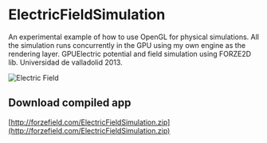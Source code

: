 ElectricFieldSimulation
=======================

An experimental example of how to use OpenGL for physical simulations. All the simulation runs concurrently in the GPU using my own engine as the rendering layer. GPUElectric potential and field simulation using FORZE2D lib. Universidad de valladolid 2013.


![Electric Field](http://forzefield.com/electricimage.png)


## Download compiled app
[http://forzefield.com/ElectricFieldSimulation.zip](http://forzefield.com/ElectricFieldSimulation.zip)

